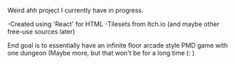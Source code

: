 Weird ahh project I currently have in progress.

-Created using 'React' for HTML
-Tilesets from Itch.io (and maybe other free-use sources later)


End goal is to essentially have an infinite floor arcade style PMD game with one dungeon (Maybe more, but that won't be for a long time (: )

